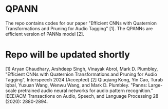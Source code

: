 # QPANN

The repo contains codes for our paper "Efficient CNNs with Quaternion Transformations and Pruning for Audio Tagging" [1]. The QPANNs are efficient version of PANNs model [2]. 


# Repo will be updated shortly



















[1] Aryan Chaudhary, Arshdeep Singh, Vinayak Abrol, Mark D. Plumbley, "Efficient CNNs with Quaternion Transformations and Pruning for Audio Tagging", Interspeech 2024 (Accepted)
[2] Qiuqiang Kong, Yin Cao, Turab Iqbal, Yuxuan Wang, Wenwu Wang, and Mark D. Plumbley. "Panns: Large-scale pretrained audio neural networks for audio pattern recognition." IEEE/ACM Transactions on Audio, Speech, and Language Processing 28 (2020): 2880-2894.
